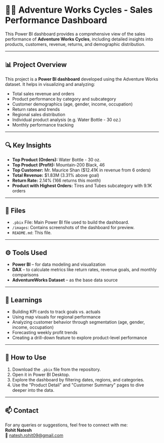 # 🚴‍♂️ Adventure Works Cycles - Sales Performance Dashboard

This Power BI dashboard provides a comprehensive view of the sales performance of **Adventure Works Cycles**, including detailed insights into products, customers, revenue, returns, and demographic distribution.

---

## 📊 Project Overview

This project is a **Power BI dashboard** developed using the Adventure Works dataset. It helps in visualizing and analyzing:
- Total sales revenue and orders
- Product performance by category and subcategory
- Customer demographics (age, gender, income, occupation)
- Return rates and trends
- Regional sales distribution
- Individual product analysis (e.g. Water Bottle - 30 oz.)
- Monthly performance tracking

---

## 🔍 Key Insights

- **Top Product (Orders):** Water Bottle - 30 oz.  
- **Top Product (Profit):** Mountain-200 Black, 46  
- **Top Customer:** Mr. Maurice Shan ($12.41K in revenue from 6 orders)  
- **Total Revenue:** $1.83M (3.31% above goal)  
- **Return Rate:** 2.14% (166 returns this month)  
- **Product with Highest Orders:** Tires and Tubes subcategory with 9.1K orders

---

## 📁 Files

- `.pbix` File: Main Power BI file used to build the dashboard.
- `/images`: Contains screenshots of the dashboard for preview.
- `README.md`: This file.

---

## ⚙️ Tools Used

- **Power BI** – for data modeling and visualization
- **DAX** – to calculate metrics like return rates, revenue goals, and monthly comparisons
- **AdventureWorks Dataset** – as the base data source

---

## 🧠 Learnings

- Building KPI cards to track goals vs. actuals
- Using map visuals for regional performance
- Analyzing customer behavior through segmentation (age, gender, income, occupation)
- Forecasting weekly profit trends
- Creating a drill-down feature to explore product-level performance

---

## 📌 How to Use

1. Download the `.pbix` file from the repository.
2. Open it in Power BI Desktop.
3. Explore the dashboard by filtering dates, regions, and categories.
4. Use the "Product Detail" and "Customer Summary" pages to dive deeper into the data.


---

## 📫 Contact

For any queries or suggestions, feel free to connect with me:  
**Rohit Natesh**    
📧 natesh.rohit09@gmail.com
